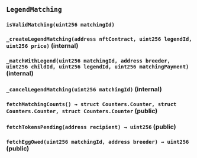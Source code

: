 ## `LegendMatching`





### `isValidMatching(uint256 matchingId)`






### `_createLegendMatching(address nftContract, uint256 legendId, uint256 price)` (internal)





### `_matchWithLegend(uint256 matchingId, address breeder, uint256 childId, uint256 legendId, uint256 matchingPayment)` (internal)





### `_cancelLegendMatching(uint256 matchingId)` (internal)





### `fetchMatchingCounts() → struct Counters.Counter, struct Counters.Counter, struct Counters.Counter` (public)





### `fetchTokensPending(address recipient) → uint256` (public)





### `fetchEggOwed(uint256 matchingId, address breeder) → uint256` (public)








